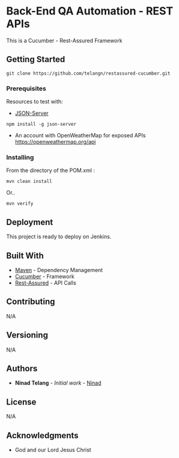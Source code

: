 # Back-End QA Automation - REST APIs

This is a Cucumber - Rest-Assured Framework

## Getting Started

```
git clone https://github.com/telangn/restassured-cucumber.git
```

### Prerequisites

Resources to test with:

* [JSON-Server](https://github.com/typicode/json-server)
```
npm install -g json-server
```

* An account with OpenWeatherMap for exposed APIs
https://openweathermap.org/api

### Installing

From the directory of the POM.xml :

```
mvn clean install
```
Or..

```
mvn verify
```

## Deployment

This project is ready to deploy on Jenkins. 

## Built With

* [Maven](https://maven.apache.org/) - Dependency Management
* [Cucumber](https://cucumber.io/) - Framework
* [Rest-Assured](http://rest-assured.io/) - API Calls


## Contributing

N/A

## Versioning

N/A

## Authors

* **Ninad Telang** - *Initial work* - [Ninad](https://github.com/telangn)


## License

N/A

## Acknowledgments

* God and our Lord Jesus Christ

